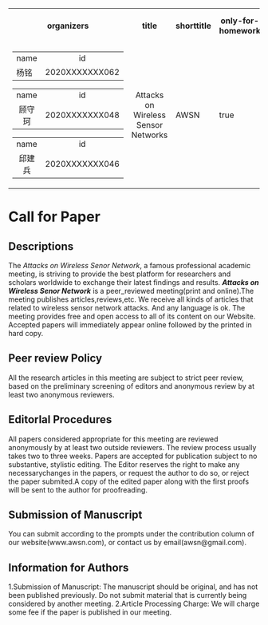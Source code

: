 <html>
<head>
<title>call for paper</title>
<meta charset="utf-8">
</head>

<body>
<table width="500" cellspacing="0" align="center">
<tr align="center">
<th>organizers</th>
<th>title</th>
<th>shorttitle</th>
<th>only-for-homework</th>
<th>accept-chinese-submission</th>
</tr>

<tr align="center">
<td rowspan="2" align="center">

<table  cellspacing="0" align="center">
<tr>
<td>name</td>
<td align="center">id</td>
</tr>
<tr>
<td>杨铭</td>
<td>2020XXXXXXX062</td>
</tr>
</table>

<table  cellspacing="0" align="center">
<tr>
<td>name</td>
<td align="center">id</td>
</tr>
<tr>
<td align="center">顾守珂</td>
<td>2020XXXXXXX048</td>
</tr>
</table>

<table cellspacing="0" align="center">
<tr>
<td>name</td>
<td align="center">id</td>
</tr>
<tr>
<td align="center">邱建兵</td>
<td>2020XXXXXXX046</td>
</tr>
</table>

</td>
</tr>

<tr>
<td align="center">Attacks on Wireless Sensor Networks</td>
<td>AWSN</td>
<td>true</td>
<td>true</td>
</tr>
</table>
<h1>Call for Paper</h1>
<h2>Descriptions</h2>
The <i>Attacks on Wireless Senor Network</i>, a famous professional academic meeting, is striving to provide the best platform for researchers and scholars worldwide to exchange their latest findings and results. <i><b>Attacks on Wireless Senor Network</b></i> is a peer_reviewed meeting(print and online).The meeting publishes articles,reviews,etc. We receive all kinds of articles that related to wireless sensor network attacks. And any language is ok. The meeting provides free and open access to all of its content on our Website. Accepted papers will immediately appear online followed by the printed in hard copy.
<h2>Peer review Policy</h2>
All the research articles in this meeting are subject to strict peer review, based on the preliminary screening of editors and anonymous review by at least two anonymous reviewers.
<h2>Editorlal Procedures</h2>
All papers considered appropriate for this meeting are reviewed anonymously by at least two outside reviewers. The review process usually takes two to three weeks. Papers are accepted for publication subject to no substantive, stylistic editing. The Editor reserves the right to make any necessarychanges in the papers, or request the author to do so, or reject the paper submited.A copy of the edited paper along with the first proofs will be sent to the author for proofreading.
<h2>Submission of Manuscript</h2>
You can submit according to the prompts under the contribution column of our website(www.awsn.com), or contact us by email(awsn@gmail.com).
<h2>Information for Authors</h2>
1.Submission of Manuscript: The manuscript should be original, and has not been published previously. Do not submit material that is currently being considered by another meeting.
2.Article Processing Charge: We will charge some fee if the paper is published in our meeting.
</body>
</html>
